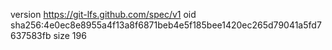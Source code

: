 version https://git-lfs.github.com/spec/v1
oid sha256:4e0ec8e8955a4f13a8f6871beb4e5f185bee1420ec265d79041a5fd7637583fb
size 196
